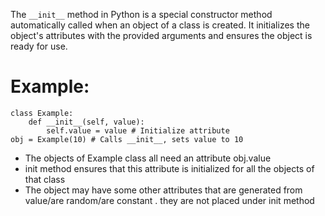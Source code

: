 The `__init__` method in Python is a special constructor method automatically called when an object of a class is created. It initializes the object's attributes with the provided arguments and ensures the object is ready for use. 
# Example:
```
class Example: 
	def __init__(self, value): 
		self.value = value # Initialize attribute 
obj = Example(10) # Calls __init__, sets value to 10
```
- The objects of Example class all need an attribute obj.value
- init method ensures that this attribute is initialized for all the objects of that class
- The object may have some other attributes that are generated from value/are random/are constant . they are not placed under init method